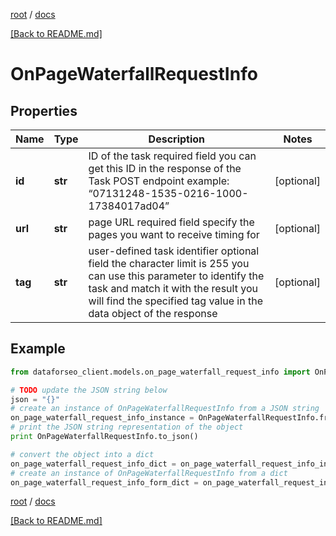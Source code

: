 [root](./../ "root") / [docs](./ "docs")

[[Back to README.md]](./../README.md "[Back to README.md]")

# OnPageWaterfallRequestInfo

## Properties

Name | Type | Description | Notes
------------ | ------------- | ------------- | -------------
**id** | **str** | ID of the task required field you can get this ID in the response of the Task POST endpoint example: “07131248-1535-0216-1000-17384017ad04” | [optional]
**url** | **str** | page URL required field specify the pages you want to receive timing for | [optional]
**tag** | **str** | user-defined task identifier optional field the character limit is 255 you can use this parameter to identify the task and match it with the result you will find the specified tag value in the data object of the response | [optional]

## Example

```python
from dataforseo_client.models.on_page_waterfall_request_info import OnPageWaterfallRequestInfo

# TODO update the JSON string below
json = "{}"
# create an instance of OnPageWaterfallRequestInfo from a JSON string
on_page_waterfall_request_info_instance = OnPageWaterfallRequestInfo.from_json(json)
# print the JSON string representation of the object
print OnPageWaterfallRequestInfo.to_json()

# convert the object into a dict
on_page_waterfall_request_info_dict = on_page_waterfall_request_info_instance.to_dict()
# create an instance of OnPageWaterfallRequestInfo from a dict
on_page_waterfall_request_info_form_dict = on_page_waterfall_request_info.from_dict(on_page_waterfall_request_info_dict)
```

  

[root](./../ "root") / [docs](./ "docs")

[[Back to README.md]](./../README.md "[Back to README.md]")